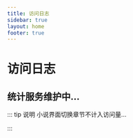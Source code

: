 ```yaml
---
title: 访问日志
sidebar: true
layout: home
footer: true
---
```

# 访问日志
## 统计服务维护中...


::: tip 说明
小说界面切换章节不计入访问量...


:::


<Visit/>